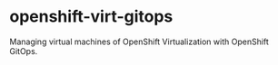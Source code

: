# openshift-virt-gitops
Managing virtual machines of OpenShift Virtualization with OpenShift GitOps.

